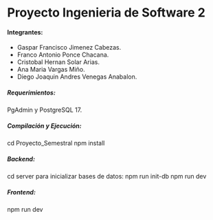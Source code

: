 # Proyecto Ingenieria de Software 2

#### Integrantes:
- Gaspar Francisco Jimenez Cabezas.
- Franco Antonio Ponce Chacana.
- Cristobal Hernan Solar Arias.
- Ana Maria Vargas Miño.
- Diego Joaquin Andres Venegas Anabalon.

##### Requerimientos:
PgAdmin y PostgreSQL 17.

##### Compilación y Ejecución:

cd Proyecto_Semestral
npm install

##### Backend:
cd server
para inicializar bases de datos: npm run init-db
npm run dev 

##### Frontend:
npm run dev 
